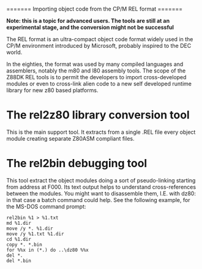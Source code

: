 ======= Importing object code from the CP/M REL format =======

**Note: this is a topic for advanced users.  The tools are still at an experimental stage, and the conversion might not be successful**


The REL format is an ultra-compact object code format widely used in the CP/M environment introduced by Microsoft, probably inspired to the DEC world.

In the eighties, the format was used by many compiled languages and assemblers, notably the m80 and l80 assembly tools.
The scope of the Z88DK REL tools is to permit the developers to import cross-developed modules or even to cross-link alien code to a new self developed runtime library for new z80 based platforms.


# The rel2z80 library conversion tool

This is the main support tool.
It extracts from a single .REL file every object module creating separate Z80ASM compliant files.


# The rel2bin debugging tool

This tool extract the object modules doing a sort of pseudo-linking starting from address at F000.
Its text output helps to understand cross-references between the modules.
You might want to disassemble them, I.E. with dz80: in that case a batch command could help.
See the following example, for the MS-DOS command prompt:

```
rel2bin %1 > %1.txt
md %1.dir
move /y *. %1.dir
move /y %1.txt %1.dir
cd %1.dir
copy *. *.bin
for %%x in (*.) do ..\dz80 %%x
del *.
del *.bin
```


